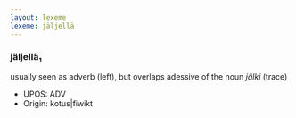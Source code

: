 ```yaml
---
layout: lexeme
lexeme: jäljellä
---
```


###  jäljellä₁

usually seen as adverb (left), but overlaps adessive of the noun *jälki* (trace)
* UPOS:  ADV
* Origin:  kotus|fiwikt


